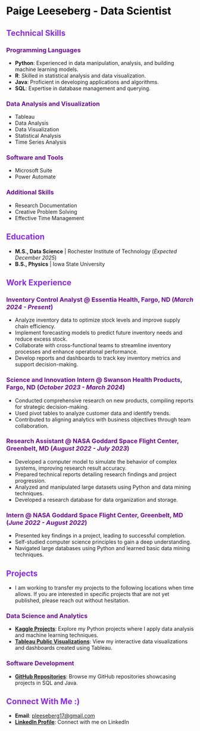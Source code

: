 # <span style="color:black;">Paige Leeseberg - Data Scientist</span>

## <span style="color:#8A2BE2;">Technical Skills</span>

### <span style="color:#6A0D91;">Programming Languages</span>
- **Python**: Experienced in data manipulation, analysis, and building machine learning models.
- **R**: Skilled in statistical analysis and data visualization.
- **Java**: Proficient in developing applications and algorithms.
- **SQL**: Expertise in database management and querying.

### <span style="color:#6A0D91;">Data Analysis and Visualization</span>
- Tableau
- Data Analysis
- Data Visualization
- Statistical Analysis
- Time Series Analysis

### <span style="color:#6A0D91;">Software and Tools</span>
- Microsoft Suite
- Power Automate

### <span style="color:#6A0D91;">Additional Skills</span>
- Research Documentation
- Creative Problem Solving
- Effective Time Management

## <span style="color:#8A2BE2;">Education</span>
- **M.S., Data Science** | Rochester Institute of Technology (_Expected December 2025_)
- **B.S., Physics** | Iowa State University

## <span style="color:#8A2BE2;">Work Experience</span>

### <span style="color:#6A0D91;">Inventory Control Analyst @ Essentia Health, Fargo, ND (_March 2024 - Present_)</span>
- Analyze inventory data to optimize stock levels and improve supply chain efficiency.
- Implement forecasting models to predict future inventory needs and reduce excess stock.
- Collaborate with cross-functional teams to streamline inventory processes and enhance operational performance.
- Develop reports and dashboards to track key inventory metrics and support decision-making.

### <span style="color:#6A0D91;">Science and Innovation Intern @ Swanson Health Products, Fargo, ND (_October 2023 - March 2024_)</span>
- Conducted comprehensive research on new products, compiling reports for strategic decision-making.
- Used pivot tables to analyze customer data and identify trends.
- Contributed to aligning analytics with business objectives through team collaboration.

### <span style="color:#6A0D91;">Research Assistant @ NASA Goddard Space Flight Center, Greenbelt, MD (_August 2022 - July 2023_)</span>
- Developed a computer model to simulate the behavior of complex systems, improving research result accuracy.
- Prepared technical reports detailing research findings and project progression.
- Analyzed and manipulated large datasets using Python and data mining techniques.
- Developed a research database for data organization and storage.

### <span style="color:#6A0D91;">Intern @ NASA Goddard Space Flight Center, Greenbelt, MD (_June 2022 - August 2022_)</span>
- Presented key findings in a project, leading to successful completion.
- Self-studied computer science principles to gain a deep understanding.
- Navigated large databases using Python and learned basic data mining techniques.

## <span style="color:#8A2BE2;">Projects</span>
- I am working to transfer my projects to the following locations when time allows. If you are interested in specific projects that are not yet published, please reach out without hesitation.

### <span style="color:#6A0D91;">Data Science and Analytics</span>

- **[Kaggle Projects](https://www.kaggle.com/paigeleeseberg)**: Explore my Python projects where I apply data analysis and machine learning techniques.
- **[Tableau Public Visualizations](https://public.tableau.com/app/profile/paige.leeseberg/vizzes)**: View my interactive data visualizations and dashboards created using Tableau.

### <span style="color:#6A0D91;">Software Development</span>

- **[GitHub Repositories](https://github.com/pleeseberg)**: Browse my GitHub repositories showcasing projects in SQL and Java.

## <span style="color:#8A2BE2;">Connect With Me :)</span>

- **Email**: pleeseberg17@gmail.com
- **[LinkedIn Profile](https://www.linkedin.com/in/paige-leeseberg-51b926287/)**: Connect with me on LinkedIn
